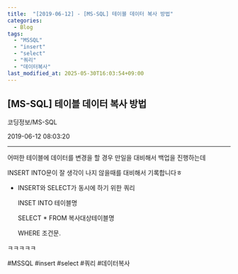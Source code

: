```yaml
---
title:  "[2019-06-12] - [MS-SQL] 테이블 데이터 복사 방법"
categories:
  - Blog
tags:
  - "MSSQL"
  - "insert"
  - "select"
  - "쿼리"
  - "데이터복사"
last_modified_at: 2025-05-30T16:03:54+09:00
---
```


## [MS-SQL] 테이블 데이터 복사 방법

코딩정보/MS-SQL

2019-06-12 08:03:20

* * *

어떠한 테이블에 데이터를 변경을 할 경우 만일을 대비해서 백업을 진행하는데

INSERT INTO문이 잘 생각이 나지 않을때를 대비해서 기록합니다ㅎ

* INSERT와 SELECT가 동시에 하기 위한 쿼리
    
    
    INSET INTO 테이블명
    
    SELECT * FROM 복사대상테이블명
    
    WHERE 조건문.

ㅋㅋㅋㅋㅋ

  

#MSSQL #insert #select #쿼리 #데이터복사

